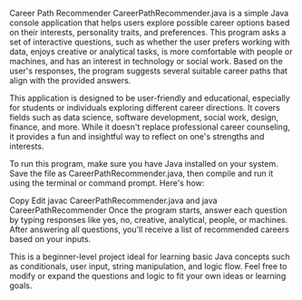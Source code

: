 Career Path Recommender
CareerPathRecommender.java is a simple Java console application that helps users explore possible career options based on their interests, personality traits, and preferences. This program asks a set of interactive questions, such as whether the user prefers working with data, enjoys creative or analytical tasks, is more comfortable with people or machines, and has an interest in technology or social work. Based on the user's responses, the program suggests several suitable career paths that align with the provided answers.

This application is designed to be user-friendly and educational, especially for students or individuals exploring different career directions. It covers fields such as data science, software development, social work, design, finance, and more. While it doesn't replace professional career counseling, it provides a fun and insightful way to reflect on one's strengths and interests.

To run this program, make sure you have Java installed on your system. Save the file as CareerPathRecommender.java, then compile and run it using the terminal or command prompt. Here's how:


Copy
Edit
javac CareerPathRecommender.java and 
java CareerPathRecommender
Once the program starts, answer each question by typing responses like yes, no, creative, analytical, people, or machines. After answering all questions, you'll receive a list of recommended careers based on your inputs.

This is a beginner-level project ideal for learning basic Java concepts such as conditionals, user input, string manipulation, and logic flow. Feel free to modify or expand the questions and logic to fit your own ideas or learning goals.



